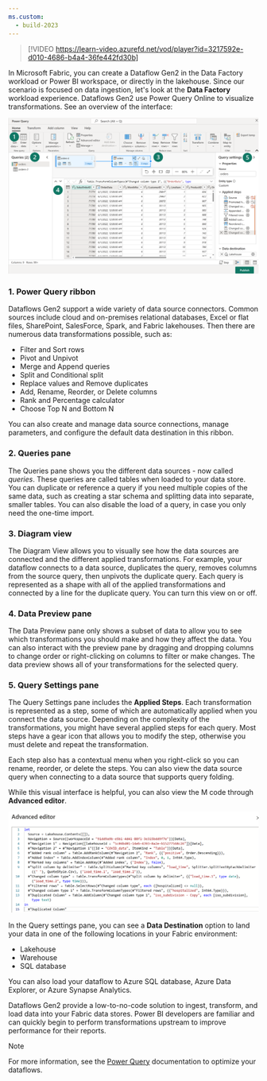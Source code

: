 ```yaml
---
ms.custom:
  - build-2023
---
```


> [!VIDEO https://learn-video.azurefd.net/vod/player?id=3217592e-d010-4686-b4a4-36fe442fd30b]

In Microsoft Fabric, you can create a Dataflow Gen2 in the Data Factory workload or Power BI workspace, or directly in the lakehouse. Since our scenario is focused on data ingestion, let's look at the **Data Factory** workload experience. Dataflows Gen2 use Power Query Online to visualize transformations. See an overview of the interface:

![Screenshot of the Power Query Online interface.](../media/power-query-online-overview.png)

### 1. Power Query ribbon

Dataflows Gen2 support a wide variety of data source connectors. Common sources include cloud and on-premises relational databases, Excel or flat files, SharePoint, SalesForce, Spark, and Fabric lakehouses. Then there are numerous data transformations possible, such as:

- Filter and Sort rows
- Pivot and Unpivot
- Merge and Append queries
- Split and Conditional split
- Replace values and Remove duplicates
- Add, Rename, Reorder, or Delete columns
- Rank and Percentage calculator
- Choose Top N and Bottom N

You can also create and manage data source connections, manage parameters, and configure the default data destination in this ribbon.

### 2. Queries pane

The Queries pane shows you the different data sources - now called *queries*. These queries are called tables when loaded to your data store. You can duplicate or reference a query if you need multiple copies of the same data, such as creating a star schema and splitting data into separate, smaller tables. You can also disable the load of a query, in case you only need the one-time import.

### 3. Diagram view

The Diagram View allows you to visually see how the data sources are connected and the different applied transformations. For example, your dataflow connects to a data source, duplicates the query, removes columns from the source query, then unpivots the duplicate query. Each query is represented as a shape with all of the applied transformations and connected by a line for the duplicate query. You can turn this view on or off.

### 4. Data Preview pane

The Data Preview pane only shows a subset of data to allow you to see which transformations you should make and how they affect the data. You can also interact with the preview pane by dragging and dropping columns to change order or right-clicking on columns to filter or make changes. The data preview shows all of your transformations for the selected query.

### 5. Query Settings pane

The Query Settings pane includes the **Applied Steps**. Each transformation is represented as a step, some of which are automatically applied when you connect the data source. Depending on the complexity of the transformations, you might have several applied steps for each query. Most steps have a gear icon that allows you to modify the step, otherwise you must delete and repeat the transformation.

Each step also has a contextual menu when you right-click so you can rename, reorder, or delete the steps. You can also view the data source query when connecting to a data source that supports query folding.

While this visual interface is helpful, you can also view the M code through **Advanced editor**.

![Screenshot of the advanced editor with sample code](../media/power-query-advanced-editor.png)

In the Query settings pane, you can see a **Data Destination** option to land your data in one of the following locations in your Fabric environment:

- Lakehouse
- Warehouse
- SQL database

You can also load your dataflow to Azure SQL database, Azure Data Explorer, or Azure Synapse Analytics.

Dataflows Gen2 provide a low-to-no-code solution to ingest, transform, and load data into your Fabric data stores. Power BI developers are familiar and can quickly begin to perform transformations upstream to improve performance for their reports.

> [!NOTE]
> For more information, see the [Power Query](/power-query/) documentation to optimize your dataflows.
